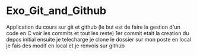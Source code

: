# Exo_Git_and_Github
Application du cours sur git et github (le but est de faire la gestion d'un code en C voir les commits et tout les reste)
1er commit etait la creation du depos initial 
ensuite je telecharge je clone le dossier sur mon poste en local
je fais des modif en local et je renvois sur github

